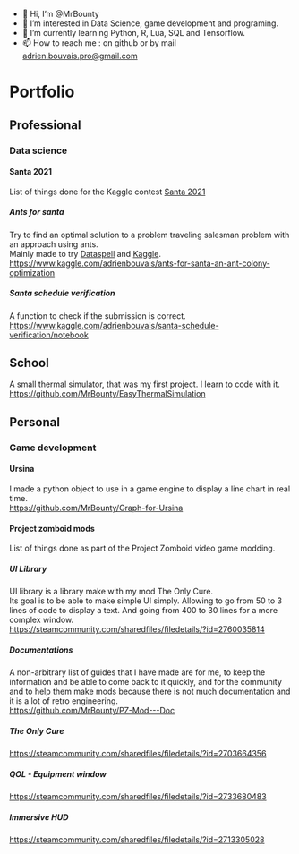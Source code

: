 - 👋 Hi, I’m @MrBounty
- 👀 I’m interested in Data Science, game development and programing.
- 🌱 I’m currently learning Python, R, Lua, SQL and Tensorflow.
- 📫 How to reach me : on github or by mail adrien.bouvais.pro@gmail.com

<!---
MrBounty/MrBounty is a ✨ special ✨ repository because its `README.md` (this file) appears on your GitHub profile.
You can click the Preview link to take a look at your changes.
--->


# Portfolio

## Professional

### Data science
#### Santa 2021 
List of things done for the Kaggle contest [Santa 2021](https://www.kaggle.com/c/santa-2021)

##### Ants for santa
Try to find an optimal solution to a problem traveling salesman problem with an approach using ants.  
Mainly made to try [Dataspell](https://www.jetbrains.com/dataspell/) and [Kaggle](https://www.kaggle.com/).  
https://www.kaggle.com/adrienbouvais/ants-for-santa-an-ant-colony-optimization

##### Santa schedule verification
A function to check if the submission is correct.  
https://www.kaggle.com/adrienbouvais/santa-schedule-verification/notebook

## School
A small thermal simulator, that was my first project. I learn to code with it.  
https://github.com/MrBounty/EasyThermalSimulation

## Personal

### Game development

#### Ursina
I made a python object to use in a game engine to display a line chart in real time.  
https://github.com/MrBounty/Graph-for-Ursina

#### Project zomboid mods
List of things done as part of the Project Zomboid video game modding.

##### UI Library
UI library is a library make with my mod The Only Cure.  
Its goal is to be able to make simple UI simply. Allowing to go from 50 to 3 lines of code to display a text. And going from 400 to 30 lines for a more complex window.  
https://steamcommunity.com/sharedfiles/filedetails/?id=2760035814

##### Documentations
A non-arbitrary list of guides that I have made are for me, to keep the information and be able to come back to it quickly, and for the community and to help them make mods because there is not much documentation and it is a lot of retro engineering.  
https://github.com/MrBounty/PZ-Mod---Doc

##### The Only Cure
https://steamcommunity.com/sharedfiles/filedetails/?id=2703664356

##### QOL - Equipment window
https://steamcommunity.com/sharedfiles/filedetails/?id=2733680483

##### Immersive HUD
https://steamcommunity.com/sharedfiles/filedetails/?id=2713305028
